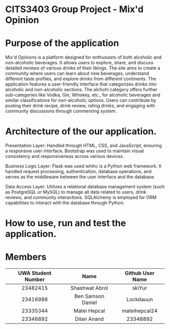 # CITS3403 Group Project - Mix'd Opinion

# Purpose of the application
Mix'd Opinions is a platform designed for enthusiasts of both alcoholic and non-alcoholic beverages. It allows users to explore, share, and discuss detailed reviews of various drinks of their likings. The site aims to create a community where users can learn about new beverages, understand different taste profiles, and explore drinks from different continents. The application features a user-friendly interface that categorizes drinks into alcoholic and non-alcoholic sections. The alchohl category offers further sub-categories like Vodka, Gin, Whiskey, etc., for alcoholic beverages and similar classifications for non-alcoholic options. Users can contribute by posting their drink recipe, drink review, rating drinks, and engaging with community discussions through commenting system.

# Architecture of the our application.

Presentation Layer: Handled through HTML, CSS, and JavaScript, ensuring a responsive user interface. Bootstrap was used to maintain visual consistency and responsiveness across various devices.

Business Logic Layer: Flask was used whihc is a Python web framework. It handled request processing, authentication, database operations, and serves as the middleware between the user interface and the database.

Data Access Layer: Utilizes a relational database management system (such as PostgreSQL or MySQL) to manage all data related to users, drink reviews, and community interactions. SQLAlchemy is employed for ORM capabilities to interact with the database through Python.

# How to use, run and test the application. 


# Members 

| UWA Student Number | Name | Github User Name |
| :---:              |     :---:      |     :---:       |
| 23482415           | Shashwat Abrol    | skiYur       |
| 23416986           | Ben Samson Daniel | Lockdauun    |
| 23335344           | Matei Hepcal      | mateihepcal24|
| 23348892           | Dilan Anand       | 23348892     |
